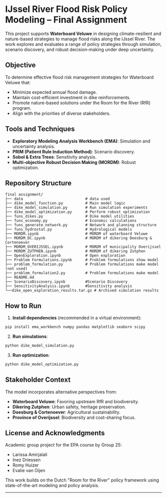 # IJssel River Flood Risk Policy Modeling – Final Assignment

This project supports **Waterboard Veluwe** in designing climate-resilient and nature-based strategies to manage flood risks along the IJssel River. The work explores and evaluates a range of policy strategies through simulation, scenario discovery, and robust decision-making under deep uncertainty.

## Objective

To determine effective flood risk management strategies for Waterboard Veluwe that:
- Minimize expected annual flood damage.
- Maintain cost-efficient investment in dike reinforcements.
- Promote nature-based solutions under the Room for the River (RfR) program.
- Align with the priorities of diverse stakeholders.

## Tools and Techniques

- **Exploratory Modeling Analysis Workbench (EMA)**: Simulation and uncertainty analysis.
- **PRIM (Patient Rule Induction Method)**: Scenario discovery.
- **Sobol & Extra Trees**: Sensitivity analysis.
- **Multi-objective Robust Decision Making (MORDM)**: Robust optimization.

## Repository Structure

```
final assignment/
├── data                            # data used
├── dike_model_function.py          # Main model logic
├── dike_model_simulation.py        # Run simulation experiments
├── dike_model_optimization.py      # Perform robust optimization
├── funs_dikes.py                   # Dike model utilities
├── funs_economy.py                 # Economic calculations
├── funs_generate_network.py        # Network and planning structure
├── funs_hydrostat.py               # Hydrological models
├── MORDM.ipynb                     # MORDM of waterboard Veluwe
├── MORDM_DC.ipynb                  # MORDM of dikering Doesburg & Cortenoever
├── MORDM_OVERIJSSEL.ipynb          # MORDM of municipality Overijssel
├── MORDM_ZUTPHEN.ipynb             # MORDM of dikering Zutphen
├── OpenExploration.ipynb           # Open exploration 
├── Problem Formulations.ipynb      # Problem formulations show model
├── problem_formulation.py          # Problem formulations make model (not used)
├── problem_formulation2.py         # Problem formulations make model
├── README.md
├── ScenarioDiscovery.ipynb         #Scenario Discovery
├── SensitivityAnalysis.ipynb       #Sensitivity analysis
└──dike_open_exploration_results.tar.gz # Archived simulation results
```

## How to Run

1. **Install dependencies** (recommended in a virtual environment):

```bash
pip install ema_workbench numpy pandas matplotlib seaborn scipy
```

2. **Run simulations**:

```bash
python dike_model_simulation.py
```

3. **Run optimization**:

```bash
python dike_model_optimization.py
```

## Stakeholder Context

The model incorporates alternative perspectives from:
- **Waterboard Veluwe**: Favoring upstream RfR and biodiversity.
- **Dikering Zutphen**: Urban safety, heritage preservation.
- **Doesburg & Cortenoever**: Agricultural sustainability.
- **Province of Overijssel**: Biodiversity and cost-sharing focus.

## License and Acknowledgments

Academic group project for the EPA course by Group 25:
- Larissa Amirjalali
- Inez Driessen
- Romy Huizer
- Evalie van Oijen

This work builds on the Dutch "Room for the River" policy framework using state-of-the-art modeling and policy analysis.

---


